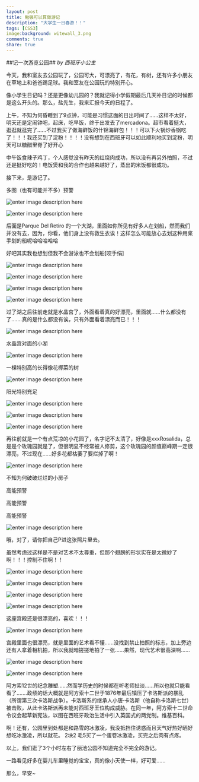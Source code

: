 ```yaml
---
layout: post
title: 勉强可以算做游记
description: "大学生一日春游！！"
tags: [CSS3]
image:background: witewall_3.png
comments: true
share: true
---
```

##记一次游览公园##
*by 西班牙小公主*

 今天，我和室友去公园玩了，公园可大，可漂亮了，有花，有树，还有许多小朋友在草地上和爸爸踢足球。我和室友在公园玩的特别开心。

像小学生日记吗？还是更像幼儿园的？我就记得小学假期最后几天补日记的时候都是这么开头的。那么，盐先生，我来汇报今天的日程了。

上午，不知为何昏睡到了9点钟，可能是习惯这面的日出时间了......这样不太好，明天还是定闹钟吧，起床，吃早饭，终于出发去了mercadona。超市看着挺大，逛逛就逛完了......不过我买了做海鲜饭的什锦海鲜包！！！可以下火锅炒香锅吃了！！！我还买到了淀粉！！！！没有想到在西班牙可以如此顺利地买到淀粉，明天可以糖醋里脊了好开心

中午饭食辣子鸡丁，个人感觉没有昨天的红烧肉成功，所以没有再另外拍照，不过还是挺好吃的！电饭煲和我的合作也越来越好了，蒸出的米饭都很成功。

接下来，是游记了。

多图（也有可能并不多）预警

![enter image description here](http://ww3.sinaimg.cn/mw1024/6bfe8f1bgw1ew8ftq4a14j22yo1o07wj.jpg)

![enter image description here](http://ww2.sinaimg.cn/mw690/6bfe8f1bgw1ew8egqb242j20k00zk1kx.jpg)

后面是Parque Del Retiro 的一个大湖，里面如你所见有好多人在划船，然而我们并没有去，因为，你看，他们身上没有救生衣诶！这样怎么可能放心去划这种用桨手划的船呢哈哈哈哈哈

好吧其实我也想划但我不会游泳也不会划船[咬手绢]

![enter image description here](http://ww1.sinaimg.cn/mw690/6bfe8f1bgw1ew8eg1ugocj22yo1o0qv7.jpg)

![enter image description here](http://ww3.sinaimg.cn/mw690/6bfe8f1bgw1ew8eggol90j22yo1o0qv6.jpg)

![enter image description here](http://ww4.sinaimg.cn/mw1024/6bfe8f1bgw1ew8duorjskj22yo1o0qv8.jpg)

![enter image description here](http://ww3.sinaimg.cn/mw690/6bfe8f1bgw1ew8ejmsaplj22001i0e81.jpg)

过了湖之后往前走就是水晶宫了，外面看着真的好漂亮，里面就......什么都没有了.......真的是什么都没有诶，只有外面看着漂亮而已！！！

![enter image description here](http://ww2.sinaimg.cn/mw690/6bfe8f1bgw1ew8eiy700hj22yo1o0e84.jpg)

水晶宫对面的小湖

![enter image description here](http://ww2.sinaimg.cn/mw690/6bfe8f1bgw1ew8ejiqe75j21o02yob2c.jpg)

一棵特别高的长得像花椰菜的树

![enter image description here](http://ww4.sinaimg.cn/mw1024/6bfe8f1bgw1ew8dt6egddj22yo1o0npf.jpg)

阳光特别充足


![enter image description here](http://ww3.sinaimg.cn/mw1024/6bfe8f1bgw1ew8frm8lq2j22yo1o0qv7.jpg)

![enter image description here](http://ww3.sinaimg.cn/mw690/6bfe8f1bgw1ew8eiqvr63j22yo1o04qr.jpg)

![enter image description here](http://ww1.sinaimg.cn/mw1024/6bfe8f1bgw1ew8dr7mykcj22yo1o0qv6.jpg)

再往前就是一个有点荒凉的小花园了，名字记不太清了，好像是xxxRosalida，总是是个玫瑰园就是了，但很明显不经常被人修剪，这个玫瑰园的颜值巅峰期一定很漂亮，不过现在......好多花都枯萎了要烂掉了啊！

![enter image description here](http://ww4.sinaimg.cn/mw690/6bfe8f1bgw1ew8ehsfj5mj21o02you0y.jpg)

不知为何破破烂烂的小房子

高能预警

高能预警

高能预警

![enter image description here](http://ww1.sinaimg.cn/mw690/6bfe8f1bgw1ew8ejwx2vwj21si36o7wl.jpg)

哦，对了，请你把自己P进这张照片里去。

虽然考虑过这样是不是对艺术不太尊重，但那个翅膀的形状实在是太微妙了啊！！！控制不住啊！！

![enter image description here](http://ww1.sinaimg.cn/mw690/6bfe8f1bgw1ew8eij81wej22yo1o07wj.jpg)

![enter image description here](http://ww1.sinaimg.cn/mw690/6bfe8f1bgw1ew8ei0562gj21o02yo7wj.jpg)

![enter image description here](http://ww2.sinaimg.cn/mw690/6bfe8f1bgw1ew8ehn4mq1j22yo1o0b2c.jpg)

![enter image description here](http://ww4.sinaimg.cn/mw690/6bfe8f1bgw1ew8ehg70a8j21o02yoe83.jpg)

这座宫殿还是很漂亮的，喜欢！！！

![enter image description here](http://ww4.sinaimg.cn/mw690/6bfe8f1bgw1ew8eib2c5fj22yo1o0e82.jpg)

宫殿里面也很漂亮，就是里面的艺术看不懂......没找到禁止拍照的标志，加上旁边还有人拿着相机拍，所以我就暗搓搓地拍了一张......果然，现代艺术很高深啊......

![enter image description here](http://ww3.sinaimg.cn/mw690/6bfe8f1bgw1ew8eh3fg22j21o02yo1kz.jpg)

![enter image description here](http://ww2.sinaimg.cn/mw1024/6bfe8f1bgw1ew8g54e2b2j21o02yox6q.jpg)

阿方索12世的纪念雕塑......然而学历史的时候都在听老师扯淡......所以也就只能看看了.......政绩的话大概就是阿方索十二世于1876年最后镇压了卡洛斯派的暴乱（所谓第三次卡洛斯战争）。卡洛斯系的继承人小唐·卡洛斯（他自称卡洛斯七世）被击败，从此卡洛斯派再未能对西班牙王位构成威胁。在同一年，阿方索十二世命令议会起草新宪法，以图在西班牙政治生活中引入英国式的两党制。维基百科。

啊！还有，公园里到处都是和路雪的冰激凌，我没抵挡住诱惑而且天气好热好晒好想吃冰激凌，所以就花。 2块2 毛5买了一个蛋卷冰激凌，买完之后肉有点疼。

以上，我们逛了3个小时左右了丽池公园不知道完全不完全的游记。

一路看见好多在婴儿车里睡觉的宝宝，真的像小天使一样，好可爱......

那么，早安~